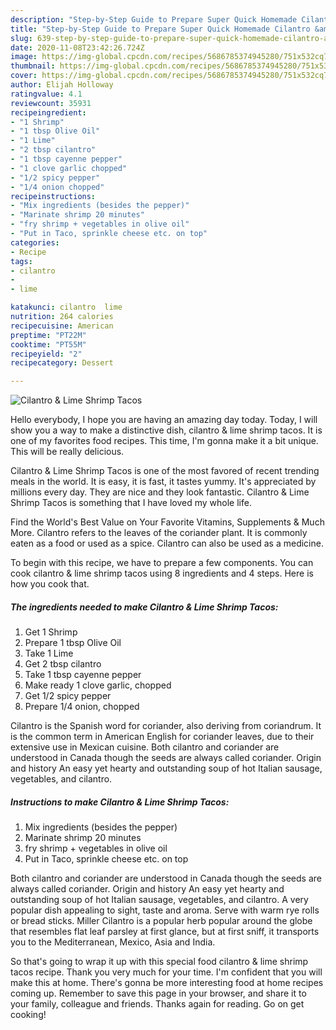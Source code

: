 ```yaml
---
description: "Step-by-Step Guide to Prepare Super Quick Homemade Cilantro &amp;amp; Lime Shrimp Tacos"
title: "Step-by-Step Guide to Prepare Super Quick Homemade Cilantro &amp;amp; Lime Shrimp Tacos"
slug: 639-step-by-step-guide-to-prepare-super-quick-homemade-cilantro-and-amp-lime-shrimp-tacos
date: 2020-11-08T23:42:26.724Z
image: https://img-global.cpcdn.com/recipes/5686785374945280/751x532cq70/cilantro-lime-shrimp-tacos-recipe-main-photo.jpg
thumbnail: https://img-global.cpcdn.com/recipes/5686785374945280/751x532cq70/cilantro-lime-shrimp-tacos-recipe-main-photo.jpg
cover: https://img-global.cpcdn.com/recipes/5686785374945280/751x532cq70/cilantro-lime-shrimp-tacos-recipe-main-photo.jpg
author: Elijah Holloway
ratingvalue: 4.1
reviewcount: 35931
recipeingredient:
- "1 Shrimp"
- "1 tbsp Olive Oil"
- "1 Lime"
- "2 tbsp cilantro"
- "1 tbsp cayenne pepper"
- "1 clove garlic chopped"
- "1/2 spicy pepper"
- "1/4 onion chopped"
recipeinstructions:
- "Mix ingredients (besides the pepper)"
- "Marinate shrimp 20 minutes"
- "fry shrimp + vegetables in olive oil"
- "Put in Taco, sprinkle cheese etc. on top"
categories:
- Recipe
tags:
- cilantro
- 
- lime

katakunci: cilantro  lime 
nutrition: 264 calories
recipecuisine: American
preptime: "PT22M"
cooktime: "PT55M"
recipeyield: "2"
recipecategory: Dessert

---
```



![Cilantro &amp; Lime Shrimp Tacos](https://img-global.cpcdn.com/recipes/5686785374945280/751x532cq70/cilantro-lime-shrimp-tacos-recipe-main-photo.jpg)

Hello everybody, I hope you are having an amazing day today. Today, I will show you a way to make a distinctive dish, cilantro &amp; lime shrimp tacos. It is one of my favorites food recipes. This time, I'm gonna make it a bit unique. This will be really delicious.

Cilantro &amp; Lime Shrimp Tacos is one of the most favored of recent trending meals in the world. It is easy, it is fast, it tastes yummy. It's appreciated by millions every day. They are nice and they look fantastic. Cilantro &amp; Lime Shrimp Tacos is something that I have loved my whole life.

Find the World&#39;s Best Value on Your Favorite Vitamins, Supplements &amp; Much More. Cilantro refers to the leaves of the coriander plant. It is commonly eaten as a food or used as a spice. Cilantro can also be used as a medicine.


To begin with this recipe, we have to prepare a few components. You can cook cilantro &amp; lime shrimp tacos using 8 ingredients and 4 steps. Here is how you cook that.

<!--inarticleads1-->

##### The ingredients needed to make Cilantro &amp; Lime Shrimp Tacos:

1. Get 1 Shrimp
1. Prepare 1 tbsp Olive Oil
1. Take 1 Lime
1. Get 2 tbsp cilantro
1. Take 1 tbsp cayenne pepper
1. Make ready 1 clove garlic, chopped
1. Get 1/2 spicy pepper
1. Prepare 1/4 onion, chopped


Cilantro is the Spanish word for coriander, also deriving from coriandrum. It is the common term in American English for coriander leaves, due to their extensive use in Mexican cuisine. Both cilantro and coriander are understood in Canada though the seeds are always called coriander. Origin and history An easy yet hearty and outstanding soup of hot Italian sausage, vegetables, and cilantro. 

<!--inarticleads2-->

##### Instructions to make Cilantro &amp; Lime Shrimp Tacos:

1. Mix ingredients (besides the pepper)
1. Marinate shrimp 20 minutes
1. fry shrimp + vegetables in olive oil
1. Put in Taco, sprinkle cheese etc. on top


Both cilantro and coriander are understood in Canada though the seeds are always called coriander. Origin and history An easy yet hearty and outstanding soup of hot Italian sausage, vegetables, and cilantro. A very popular dish appealing to sight, taste and aroma. Serve with warm rye rolls or bread sticks. Miller Cilantro is a popular herb popular around the globe that resembles flat leaf parsley at first glance, but at first sniff, it transports you to the Mediterranean, Mexico, Asia and India. 

So that's going to wrap it up with this special food cilantro &amp; lime shrimp tacos recipe. Thank you very much for your time. I'm confident that you will make this at home. There's gonna be more interesting food at home recipes coming up. Remember to save this page in your browser, and share it to your family, colleague and friends. Thanks again for reading. Go on get cooking!

